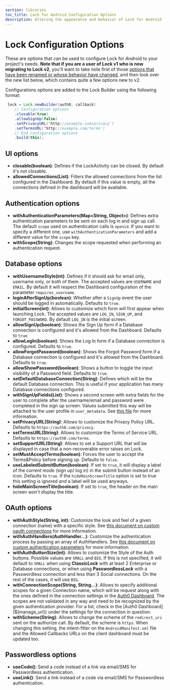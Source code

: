 ```yaml
---
section: libraries
toc_title: Lock for Android Configuration Options
description: Altering the appearance and behavior of Lock for Android
---
```

# Lock Configuration Options

These are options that can be used to configure Lock for Android to your project's needs. **Note that if you are a user of Lock v1 who is now migrating to Lock v2**, you'll want to take note first of those [options that have been renamed or whose behavior have changed](/libraries/lock-android/migration-guide), and then look over the new list below, which contains quite a few options new to v2.

Configurations options are added to the Lock Builder using the following format:

```java
 lock = Lock.newBuilder(auth0, callback)
    // Configuration options
    .closable(true)
    .allowSignUp(false)
    .setPrivacyURL('http://example.com/privacy')
    .setTermsURL('http://example.com/terms')
    // End configuration options
    .build(this);
```

## UI options

- **closable(boolean)**: Defines if the LockActivity can be closed. By default it's not closable.
- **allowedConnections(List<String>)**: Filters the allowed connections from the list configured in the Dashboard. By default if this value is empty, all the connections defined in the dashboard will be available.

## Authentication options

- **withAuthenticationParameters(Map<String, Object>)**: Defines extra authentication parameters to be sent on each log in and sign up call. The default `scope` used on authentication calls is `openid`. If you want to specify a different one, use `withAuthenticationParameters` and add a different value for the `scope` key.
- **withScope(String)**: Changes the scope requested when performing an authentication request.

## Database options

- **withUsernameStyle(int)**: Defines if it should ask for email only, username only, or both of them. The accepted values are `USERNAME` and `EMAIL`. By default it will respect the Dashboard configuration of the parameter `requires_username`.
- **loginAfterSignUp(boolean)**: Whether after a `SignUp` event the user should be logged in automatically. Defaults to `true`.
- **initialScreen(int)**: Allows to customize which form will first appear when launching Lock. The accepted values are `LOG_IN`, `SIGN_UP`, and `FORGOT_PASSWORD`. By default `LOG_IN` is the initial screen.
- **allowSignUp(boolean)**: Shows the Sign Up form if a Database connection is configured and it's allowed from the Dashboard. Defaults to `true`.
- **allowLogIn(boolean)**: Shows the Log In form if a Database connection is configured. Defaults to `true`.
- **allowForgotPassword(boolean)**: Shows the Forgot Password form if a Database connection is configured and it's allowed from the Dashboard. Defaults to `true`.
- **allowShowPassword(boolean)**: Shows a button to toggle the input visibility of a Password field. Defaults to `true`.
- **setDefaultDatabaseConnection(String)**: Defines which will be the default Database connection. This is useful if your application has many Database connections configured.
- **withSignUpFields(List<CustomField>)**: Shows a second screen with extra fields for the user to complete after the username/email and password were completed in the sign up screen. Values submitted this way will be attached to the user profile in `user_metadata`. See [this file](/libraries/lock-android/custom-fields) for more information.
- **setPrivacyURL(String)**: Allows to customize the Privacy Policy URL. Defaults to `https://auth0.com/privacy`.
- **setTermsURL(String)**: Allows to customize the Terms of Service URL. Defaults to `https://auth0.com/terms`.
- **setSupportURL(String)**: Allows to set a Support URL that will be displayed in case that a non-recoverable error raises on Lock.
- **setMustAcceptTerms(boolean)**: Forces the user to accept the Terms&Policy before signing up. Defaults to `false`.
- **useLabeledSubmitButton(boolean)**: If set to `true`, it will display a label of the current mode (sign up/ log in) in the submit button instead of an icon. Defaults to `true`. If the `hideMainScreenTitle` option is set to true this setting is ignored and a label will be used anyways.
- **hideMainScreenTitle(boolean)**: If set to `true`, the header on the main screen won't display the title.

## OAuth options

- **withAuthStyle(String, int)**: Customize the look and feel of a given connection (name) with a specific style. See [this document on custom oauth connections](/libraries/lock-android/custom-oauth-connections) for more information.
- **withAuthHandlers(AuthHandler...)**: Customize the authentication process by passing an array of AuthHandlers. See [this document on custom authentication parameters](/libraries/lock-android/custom-authentication-providers) for more information.
- **withAuthButtonSize(int)**: Allows to customize the Style of the Auth buttons. Possible values are `SMALL` and `BIG`. If this is not specified, it will default to `SMALL` when using **ClassicLock** with at least 2 Enterprise or Database connections, or when using **PasswordlessLock** with a Passwordless connection and less than 3 Social connections. On the rest of the cases, it will use `BIG`.
- **withConnectionScope(String, String...)**: Allows to specify additional scopes for a given Connection name, which will be request along with the ones defined in the connection settings in the [Auth0 Dashboard](${manage_url}). The scopes are not validated in any way and need to be recognized by the given authentication provider. For a list, check in the [Auth0 Dashboard](${manage_url}) under the settings for the connection in question.
- **withScheme(String)**: Allows to change the scheme of the `redirect_uri` sent on the authorize call. By default, the scheme is `https`. When changing this setting, the intent-filter on the `AndroidManifest.xml` file and the Allowed Callbacks URLs on the client dashboard must be updated too.

## Passwordless options

- **useCode()**: Send a code instead of a link via email/SMS for Passwordless authentication.
- **useLink()**: Send a link instead of a code via email/SMS for Passwordless authentication.
